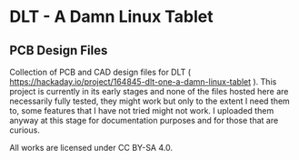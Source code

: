 DLT - A Damn Linux Tablet
==========
PCB Design Files
-----
Collection of PCB and CAD design files for DLT ( https://hackaday.io/project/164845-dlt-one-a-damn-linux-tablet ).
This project is currently in its early stages and none of the files hosted here are necessarily fully tested, they might work but only to the extent I need them to, some features that I have not tried might not work.
I uploaded them anyway at this stage for documentation purposes and for those that are curious.

All works are licensed under CC BY-SA 4.0.